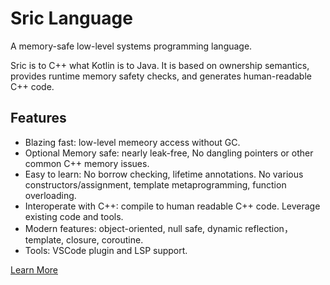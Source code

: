 # Sric Language

A memory-safe low-level systems programming language.

Sric is to C++ what Kotlin is to Java. It is based on ownership semantics, provides runtime memory safety checks, and generates human-readable C++ code.

## Features
- Blazing fast: low-level memeory access without GC.
- Optional Memory safe: nearly leak-free, No dangling pointers or other common C++ memory issues.
- Easy to learn: No borrow checking, lifetime annotations. No various constructors/assignment, template metaprogramming, function overloading.
- Interoperate with C++: compile to human readable C++ code. Leverage existing code and tools.
- Modern features: object-oriented, null safe, dynamic reflection，template, closure, coroutine.
- Tools: VSCode plugin and LSP support.

[Learn More](https://sric.fun/)
